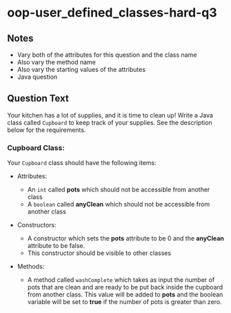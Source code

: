 # oop-user_defined_classes-hard-q3

## Notes

- Vary both of the attributes for this question and the class name
- Also vary the method name
- Also vary the starting values of the attributes
- Java question

## Question Text

Your kitchen has a lot of supplies, and it is time to clean up! Write a Java class called `Cupboard` to keep track of 
your supplies. See the description below for the requirements.

### Cupboard Class:

Your `Cupboard` class should have the following items:

- Attributes:
    - An `int` called **pots** which should not be accessible from another class
    - A `boolean` called **anyClean** which should not be accessible from another class

- Constructors:
    - A constructor which sets the **pots** attribute to be 0 and the **anyClean** attribute to be false.
    - This constructor should be visible to other classes

- Methods:
    - A method called `washComplete` which takes as input the number of pots that are clean and are ready to be put back 
      inside the cupboard from another class. This value will be added to **pots** and the boolean variable will be set 
      to **true** if the number of pots is greater than zero.
  
